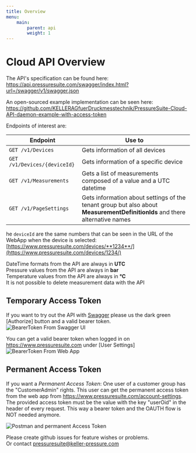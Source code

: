 ```yaml
---
title: Overview
menu:
    main:
        parent: api
        weight: 1
---
```


# Cloud API Overview

The API's specification can be found here: <https://api.pressuresuite.com/swagger/index.html?url=/swagger/v1/swagger.json>

An open-sourced example implementation can be seen here: <https://github.com/KELLERAGfuerDruckmesstechnik/PressureSuite-Cloud-API-daemon-example-with-access-token>

Endpoints of interest are:  

| Endpoint                     | Use to                                                                                                                      |
| ---------------------------- | --------------------------------------------------------------------------------------------------------------------------- |
| `GET /v1/Devices`            | Gets information of all devices                                                                                             |
| `GET /v1/Devices/{deviceId}` | Gets information of a specific device                                                                                       |
| `GET /v1/Measurements`       | Gets a list of measurements composed of a value and a UTC datetime                                                          |
| `GET /v1/PageSettings`       | Gets information about settings of the tenant group but also about **MeasurementDefinitionIds** and there alternative names |

he `deviceId` are the same numbers that can be seen in the URL of the WebApp when the device is selected: [https://www.pressuresuite.com/devices/**1234**/](https://www.pressuresuite.com/devices/1234/)

DateTime formats from the API are always in **UTC**  
Pressure values from the API are always in **bar**  
Temperature values from the API are always in **°C**  
It is not possible to delete measurement data with the API  


## Temporary Access Token

If you want to try out the API with [Swagger](https://api.pressuresuite.com/swagger/index.html?url=/swagger/v1/swagger.json) please us the dark green [Authorize] button and a valid bearer token.  
![BearerToken From Swagger UI](../img/BearerTokenFromSwaggerUI.png)

You can get a valid bearer token when logged in on <https://www.pressuresuite.com> under [User Settings]  
![BearerToken From Web App](../img/BearerTokenFromWebApp.png)

## Permanent Access Token
If you want a *Permanent Access Token*: One user of a customer group has the "CustomerAdmin" rights. This user can get the permanent access token from the web app from https://www.pressuresuite.com/account-settings.  
The provided access token must be the value with the key "userOid" in the header of every request. This way a bearer token and the OAUTH flow is NOT needed anymore.  

![Postman and permanent Access Token](../img/permanent-access-token-postman.png)  



Please create github issues for feature wishes or problems.  
Or contact <pressuresuite@keller-pressure.com>
